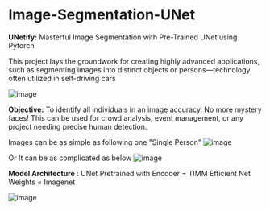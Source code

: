 # Image-Segmentation-UNet
**UNetify:** Masterful Image Segmentation with Pre-Trained UNet using Pytorch

This project lays the groundwork for creating highly advanced applications, such as segmenting images into distinct objects or persons—technology often utilized in self-driving cars

![image](https://github.com/DurgaSandeep25/Image-Segmentation-UNet/assets/38128597/356c3cc7-23ef-4898-b4e8-e8e1e6013ca3)


**Objective:** To identify all individuals in an image accuracy. No more mystery faces! This can be used for crowd analysis, event management, or any project needing precise human detection.

Images can be as simple as following one "Single Person"
![image](https://github.com/DurgaSandeep25/Image-Segmentation-UNet/assets/38128597/2d1038c8-f0bc-4b14-9e7b-e4aa440032ba)

Or It can be as complicated as below
![image](https://github.com/DurgaSandeep25/Image-Segmentation-UNet/assets/38128597/10a0ea55-d5d7-464e-bc44-6480691a90ca)

**Model Architecture** : UNet Pretrained with
Encoder = TIMM Efficient Net
Weights = Imagenet

![image](https://github.com/DurgaSandeep25/Image-Segmentation-UNet/assets/38128597/826080dc-9d27-40a5-8d57-7b144ec04198)



